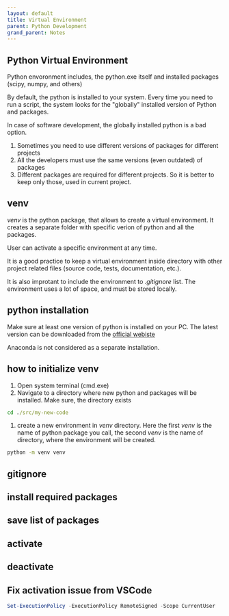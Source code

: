 ```yaml
---
layout: default
title: Virtual Environment
parent: Python Development
grand_parent: Notes
---
```



## Python Virtual Environment

Python envoronment includes, the python.exe itself and installed
packages (scipy, numpy, and others)

By default, the python is installed to your system. Every time you
need to run a script, the system looks for the "globally" installed
version of Python and packages.

In case of software development, the globally installed python is a
bad option.

1. Sometimes you need to use different versions of packages for
   different projects
2. All the developers must use the same versions (even outdated) of
   packages
3. Different packages are required for different projects. So it is
   better to keep only those, used in current project.

## venv

*venv* is the python package, that allows to create a virtual
environment. It creates a separate folder with specific verion of
python and all the packages.

User can activate a specific environment at any time.

It is a good practice to keep a virtual environment inside directory
with other project related files (source code, tests, documentation,
etc.).

It is also improtant to include the environment to *.gitignore* list.
The environment uses a lot of space, and must be stored locally.

## python installation

Make sure at least one version of python is installed on your PC.
The latest version can be downloaded from the
[official webiste](python.org)

Anaconda is not considered as a separate installation.

## how to initialize venv

1. Open system terminal (cmd.exe)
2. Navigate to a directory where new python and packages will be
   installed. Make sure, the directory exists

```cmd
cd ./src/my-new-code
```

1. create a new environment in *venv* directory. Here the first *venv*
   is the name of python package you call, the second *venv* is the
   name of directory, where the environment will be created.

```cmd
python -m venv venv
```

## gitignore

## install required packages

## save list of packages

## activate

## deactivate

## Fix activation issue from VSCode

```powershell
Set-ExecutionPolicy -ExecutionPolicy RemoteSigned -Scope CurrentUser
```